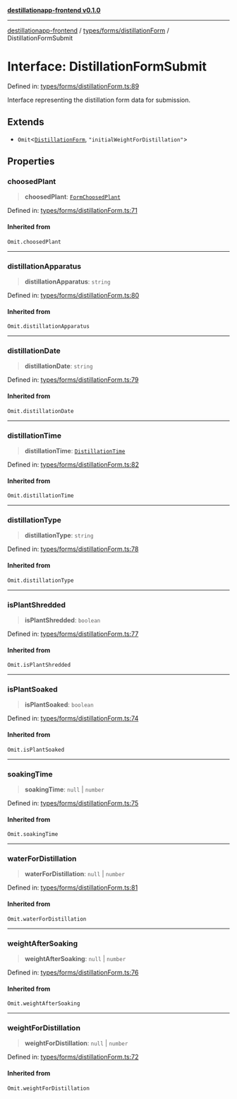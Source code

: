 [**destillationapp-frontend v0.1.0**](../../../../README.md)

***

[destillationapp-frontend](../../../../modules.md) / [types/forms/distillationForm](../README.md) / DistillationFormSubmit

# Interface: DistillationFormSubmit

Defined in: [types/forms/distillationForm.ts:89](https://github.com/DestillApp/main/blob/be94b1d93681946bd573e84cd8381ba32cee62b9/frontend/src/types/forms/distillationForm.ts#L89)

Interface representing the distillation form data for submission.

## Extends

- `Omit`\<[`DistillationForm`](DistillationForm.md), `"initialWeightForDistillation"`\>

## Properties

### choosedPlant

> **choosedPlant**: [`FormChoosedPlant`](FormChoosedPlant.md)

Defined in: [types/forms/distillationForm.ts:71](https://github.com/DestillApp/main/blob/be94b1d93681946bd573e84cd8381ba32cee62b9/frontend/src/types/forms/distillationForm.ts#L71)

#### Inherited from

`Omit.choosedPlant`

***

### distillationApparatus

> **distillationApparatus**: `string`

Defined in: [types/forms/distillationForm.ts:80](https://github.com/DestillApp/main/blob/be94b1d93681946bd573e84cd8381ba32cee62b9/frontend/src/types/forms/distillationForm.ts#L80)

#### Inherited from

`Omit.distillationApparatus`

***

### distillationDate

> **distillationDate**: `string`

Defined in: [types/forms/distillationForm.ts:79](https://github.com/DestillApp/main/blob/be94b1d93681946bd573e84cd8381ba32cee62b9/frontend/src/types/forms/distillationForm.ts#L79)

#### Inherited from

`Omit.distillationDate`

***

### distillationTime

> **distillationTime**: [`DistillationTime`](DistillationTime.md)

Defined in: [types/forms/distillationForm.ts:82](https://github.com/DestillApp/main/blob/be94b1d93681946bd573e84cd8381ba32cee62b9/frontend/src/types/forms/distillationForm.ts#L82)

#### Inherited from

`Omit.distillationTime`

***

### distillationType

> **distillationType**: `string`

Defined in: [types/forms/distillationForm.ts:78](https://github.com/DestillApp/main/blob/be94b1d93681946bd573e84cd8381ba32cee62b9/frontend/src/types/forms/distillationForm.ts#L78)

#### Inherited from

`Omit.distillationType`

***

### isPlantShredded

> **isPlantShredded**: `boolean`

Defined in: [types/forms/distillationForm.ts:77](https://github.com/DestillApp/main/blob/be94b1d93681946bd573e84cd8381ba32cee62b9/frontend/src/types/forms/distillationForm.ts#L77)

#### Inherited from

`Omit.isPlantShredded`

***

### isPlantSoaked

> **isPlantSoaked**: `boolean`

Defined in: [types/forms/distillationForm.ts:74](https://github.com/DestillApp/main/blob/be94b1d93681946bd573e84cd8381ba32cee62b9/frontend/src/types/forms/distillationForm.ts#L74)

#### Inherited from

`Omit.isPlantSoaked`

***

### soakingTime

> **soakingTime**: `null` \| `number`

Defined in: [types/forms/distillationForm.ts:75](https://github.com/DestillApp/main/blob/be94b1d93681946bd573e84cd8381ba32cee62b9/frontend/src/types/forms/distillationForm.ts#L75)

#### Inherited from

`Omit.soakingTime`

***

### waterForDistillation

> **waterForDistillation**: `null` \| `number`

Defined in: [types/forms/distillationForm.ts:81](https://github.com/DestillApp/main/blob/be94b1d93681946bd573e84cd8381ba32cee62b9/frontend/src/types/forms/distillationForm.ts#L81)

#### Inherited from

`Omit.waterForDistillation`

***

### weightAfterSoaking

> **weightAfterSoaking**: `null` \| `number`

Defined in: [types/forms/distillationForm.ts:76](https://github.com/DestillApp/main/blob/be94b1d93681946bd573e84cd8381ba32cee62b9/frontend/src/types/forms/distillationForm.ts#L76)

#### Inherited from

`Omit.weightAfterSoaking`

***

### weightForDistillation

> **weightForDistillation**: `null` \| `number`

Defined in: [types/forms/distillationForm.ts:72](https://github.com/DestillApp/main/blob/be94b1d93681946bd573e84cd8381ba32cee62b9/frontend/src/types/forms/distillationForm.ts#L72)

#### Inherited from

`Omit.weightForDistillation`
